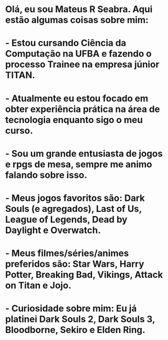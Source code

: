 # Olá, eu sou Mateus R Seabra. Aqui estão algumas coisas sobre mim:
# - Estou cursando Ciência da Computação na UFBA e fazendo o processo Trainee na empresa júnior TITAN.
# - Atualmente eu estou focado em obter experiência prática na área de tecnologia enquanto sigo o meu curso.
# - Sou um grande entusiasta de jogos e rpgs de mesa, sempre me animo falando sobre isso.
# - Meus jogos favoritos são: Dark Souls (e agregados), Last of Us, League of Legends, Dead by Daylight e Overwatch.
# - Meus filmes/séries/animes preferidos são: Star Wars, Harry Potter, Breaking Bad, Vikings, Attack on Titan e Jojo.
# - Curiosidade sobre mim: Eu já platinei Dark Souls 2, Dark Souls 3, Bloodborne, Sekiro e Elden Ring.
<!--
**MateusSeabra/MateusSeabra** is a ✨ _special_ ✨ repository because its `README.md` (this file) appears on your GitHub profile.

Here are some ideas to get you started:

- 🔭 I’m currently working on ...
- 🌱 I’m currently learning ...
- 👯 I’m looking to collaborate on ...
- 🤔 I’m looking for help with ...
- 💬 Ask me about ...
- 📫 How to reach me: ...
- 😄 Pronouns: ...
- ⚡ Fun fact: ...
-->
